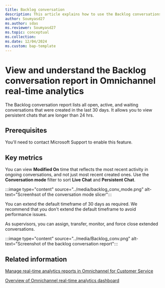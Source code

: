 ```yaml
---
title: Backlog conversation 
description: This article explains how to use the Backlog conversations report to monitor open, active, and waiting conversations created in the last 30 days or more.
author: Soumyasd27
ms.author: sdas
ms.reviewer: Soumyasd27
ms.topic: conceptual
ms.collection: 
ms.date: 12/04/2024
ms.custom: bap-template
---
```


# View and understand the Backlog conversation report in Omnichannel real-time analytics

The Backlog conversation report lists all open, active, and waiting conversations that were created in the last 30 days. It allows you to view persistent chats that are longer than 24 hrs.

## Prerequisites

You'll need to contact Microsoft Support to enable this feature.

## Key metrics

You can view **Modified On** time that reflects the most recent activity in ongoing conversations, and not just most recent created ones. Use the **Conversation mode** filter to sort **Live Chat** and **Persistent Chat**.

:::image type="content" source="../media/backlog_conv_mode.png" alt-text="Screenhsot of the conversation mode slicer":::

You can extend the default timeframe of 30 days as required. We recommend that you don't extend the default timeframe to avoid performance issues.

As supervisors, you can assign, transfer, monitor, and force close extended conversations.

:::image type="content" source="../media/Backlog_conv.png" alt-text="Screenshot of the backlog conversation report":::

## Related information

[Manage real-time analytics reports in Omnichannel for Customer Service](../administer/enable-realtime-analytics-dashboard-administrator.md#manage-real-time-analytics-reports-in-omnichannel-for-customer-service)

[Overview of Omnichannel real-time analytics dashboard](intro-realtime-analytics-dashboard.md#overview-of-omnichannel-real-time-analytics-dashboard)
